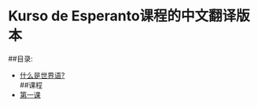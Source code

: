 ﻿Kurso de Esperanto课程的中文翻译版本  
======================================  
##目录:  
* [什么是世界语?](Esperanto-Chinese-tradukoj.zh)  
##课程
*  [第一课](Esperanto-Chinese-Leciono1.zh)
